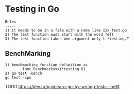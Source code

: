 Testing in Go
=============

    Rules
    -----
    1) It needs to be in a file with a name like xxx_test.go
    2) The test function must start with the word Test
    3) The test function takes one argument only t *testing.T

BenchMarking
-------------

    1) benchmarking function definition as 
            func BenchmarkXxx(*testing.B)
    2) go test -bench
    go test -cpu

TODO
https://dev.to/quii/learn-go-by-writing-tests--m63  